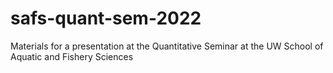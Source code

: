# safs-quant-sem-2022
Materials for a presentation at the Quantitative Seminar at the UW School of Aquatic and Fishery Sciences

